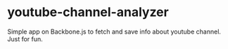 youtube-channel-analyzer
========================

Simple app on Backbone.js to fetch and save info about youtube channel. Just for fun.
